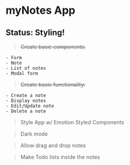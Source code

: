 # myNotes App

## Status: Styling!

> ~~Create basic components:~~

    - Form
    - Note
    - List of notes
    - Modal form

> ~~Create basic functionality:~~

    - Create a note
    - Display notes
    - Edit/Update note
    - Delete a note

> Style App w/ Emotion Styled Components

> Dark mode

> Allow drag and drop notes

> Make Todo lists inside the notes

